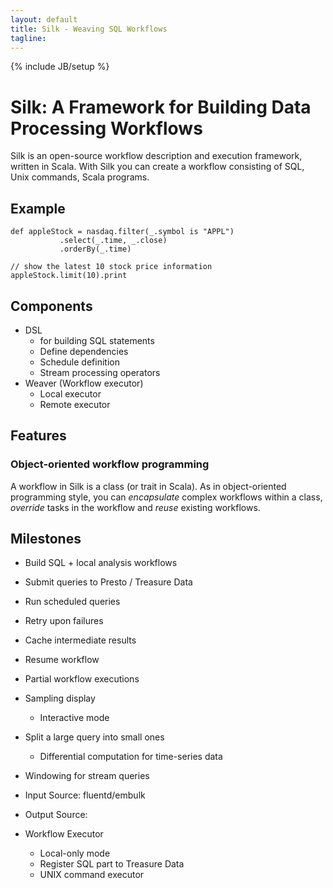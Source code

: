 ```yaml
---
layout: default
title: Silk - Weaving SQL Workflows
tagline: 
---
```

{% include JB/setup %}

# Silk: A Framework for Building Data Processing Workflows

Silk is an open-source workflow description and execution framework, written in Scala. With Silk you can create a workflow consisting of
 SQL, Unix commands, Scala programs.

## Example

    def appleStock = nasdaq.filter(_.symbol is "APPL")
               .select(_.time, _.close)
               .orderBy(_.time)

    // show the latest 10 stock price information
    appleStock.limit(10).print

## Components

* DSL
  * for building SQL statements
  * Define dependencies
  * Schedule definition
  * Stream processing operators
* Weaver (Workflow executor)
  * Local executor
  * Remote executor

## Features

### Object-oriented workflow programming

A workflow in Silk is a class (or trait in Scala).
As in object-oriented programming style, you can *encapsulate* complex workflows within a class, *override* tasks in the
workflow and *reuse* existing workflows.

## Milestones

*  Build SQL + local analysis workflows
*  Submit queries to Presto / Treasure Data
*  Run scheduled queries
*  Retry upon failures
*  Cache intermediate results
*  Resume workflow
*  Partial workflow executions
*  Sampling display
   *  Interactive mode
*  Split a large query into small ones
   *  Differential computation for time-series data

*  Windowing for stream queries

*  Input Source: fluentd/embulk
*  Output Source:

*  Workflow Executor
   *  Local-only mode
   *  Register SQL part to Treasure Data
   *  UNIX command executor
